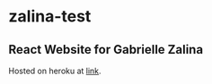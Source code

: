 # zalina-test

## React Website for Gabrielle Zalina

Hosted on heroku at [link](https://fierce-plains-74509.herokuapp.com/).
